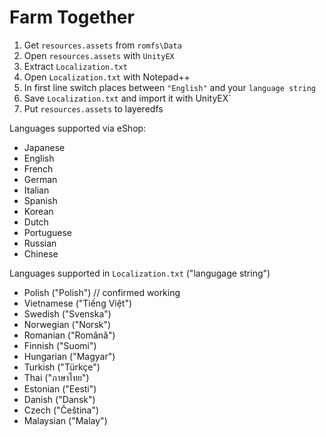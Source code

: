 # Farm Together

1. Get `resources.assets` from `romfs\Data`
2. Open `resources.assets` with `UnityEX`
3. Extract `Localization.txt`
4. Open `Localization.txt` with Notepad++
5. In first line switch places between `"English"` and your `language string`
6. Save `Localization.txt` and import it with UnityEX`
7. Put `resources.assets` to layeredfs

Languages supported via eShop:
- Japanese
- English
- French
- German
- Italian
- Spanish
- Korean
- Dutch
- Portuguese
- Russian
- Chinese

Languages supported in `Localization.txt` ("langugage string")
- Polish ("Polish") // confirmed working
- Vietnamese ("Tiếng  Việt")
- Swedish ("Svenska")
- Norwegian ("Norsk")
- Romanian ("Română")
- Finnish ("Suomi")
- Hungarian ("Magyar")
- Turkish ("Türkçe")
- Thai ("ภาษาไทย")
- Estonian ("Eesti")
- Danish ("Dansk")
- Czech ("Čeština")
- Malaysian ("Malay")